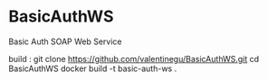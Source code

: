 # BasicAuthWS
Basic Auth SOAP Web Service


build :
git clone https://github.com/valentinegu/BasicAuthWS.git
cd BasicAuthWS
docker build -t basic-auth-ws .
